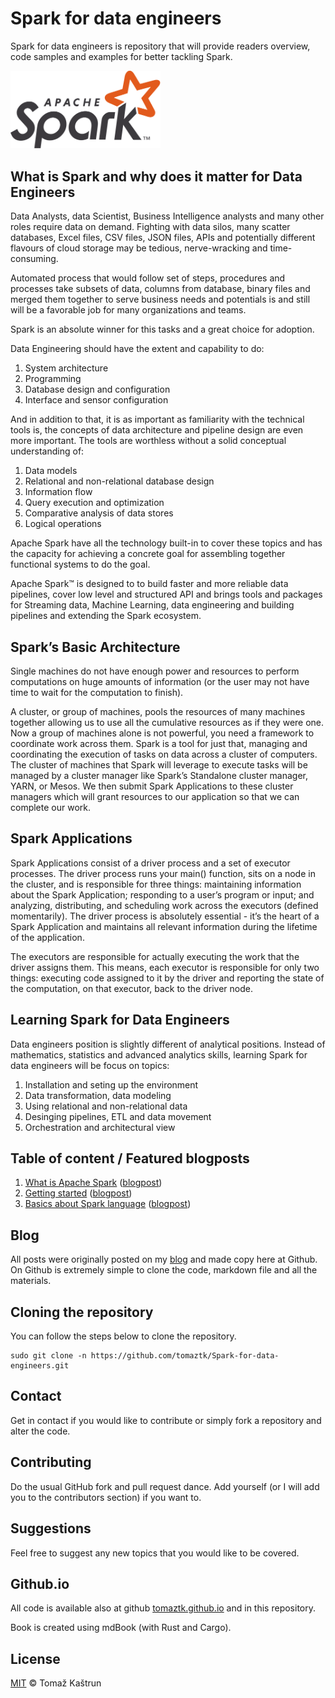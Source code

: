 # Spark for data engineers

Spark for data engineers is repository that will provide readers overview, code samples and examples for better tackling Spark.

<img src="images/Spark_logo.png"  width="240" />


## What is Spark and why does it matter for Data Engineers

Data Analysts, data Scientist, Business Intelligence analysts and many other roles require data on demand.
Fighting with data silos, many scatter databases, Excel files, CSV files, JSON files, APIs and  potentially different flavours of cloud storage may be tedious, nerve-wracking
and time-consuming.

Automated process that would follow set of steps, procedures and processes take subsets of data, columns from database, binary files and merged them together to 
serve business needs and potentials is and still will be a favorable job for many organizations and teams.

Spark is an absolute winner for this tasks and a great choice for adoption.

Data Engineering should have the extent and capability to do:

1. System architecture
1. Programming
1. Database design and configuration
1. Interface and sensor configuration


And in addition to that, it is as important as familiarity with the technical tools is, the concepts of data architecture and pipeline design are even more important. The tools are worthless without a solid conceptual understanding of:

1. Data models
1. Relational and non-relational database design
1. Information flow
1. Query execution and optimization
1. Comparative analysis of data stores
1. Logical operations

Apache Spark have all the technology built-in to cover these topics and has the capacity for achieving a concrete goal for assembling together functional systems to do the goal.


Apache Spark™ is designed to to build faster and more reliable data pipelines, cover low level and structured API and brings tools and packages for Streaming data, Machine Learning, data engineering and building pipelines and extending the Spark ecosystem.

## Spark’s Basic Architecture

Single machines do not have enough power and resources to perform computations on huge amounts of information (or the user may not have time to wait for the computation to finish). 

A cluster, or group of machines, pools the resources of many machines together allowing us to use all the cumulative  resources as if they were one. Now a group of machines alone is not powerful, you need a framework to coordinate  work across them. Spark is a tool for just that, managing and coordinating the execution of tasks on data across a  cluster of computers.
The cluster of machines that Spark will leverage to execute tasks will be managed by a cluster manager like Spark’s  Standalone cluster manager, YARN, or Mesos. We then submit Spark Applications to these cluster managers which will  grant resources to our application so that we can complete our work.

## Spark Applications

Spark Applications consist of a driver process and a set of executor processes. The driver process runs your main() function, sits on a node in the cluster, and is responsible for three things: maintaining information about the Spark  Application; responding to a user’s program or input; and analyzing, distributing, and scheduling work across the  executors (defined momentarily). The driver process is absolutely essential - it’s the heart of a Spark Application and  maintains all relevant information during the lifetime of the application.

The executors are responsible for actually executing the work that the driver assigns them. This means, each executor is responsible for only two things: executing code assigned to it by the driver and reporting the state of the computation, on that executor, back to the driver node.


## Learning Spark for Data Engineers

Data engineers position is slightly different of analytical positions. Instead of mathematics, statistics and advanced analytics skills, learning Spark for data engineers will be focus on topics:

1. Installation and seting up the environment
1. Data transformation, data modeling 
1. Using relational and non-relational data
1. Desinging pipelines, ETL and data movement
1. Orchestration and architectural view




## Table of content / Featured blogposts 


1. [What is Apache Spark](https://github.com/tomaztk/Spark-for-data-engineers/blob/main/SparkEngineers/what-is-apache-spark.md) ([blogpost]())
2. [Getting started]() ([blogpost]())
3. [Basics about Spark language]() ([blogpost]())



 ## Blog

 All posts were originally posted on my [blog](https://tomaztsql.wordpress.com) and made copy here at Github. On Github is extremely simple to clone the code, markdown file and all the materials.

 ## Cloning the repository
 You can follow the steps below to clone the repository.

 ```
sudo git clone -n https://github.com/tomaztk/Spark-for-data-engineers.git
 ```

 ## Contact
 Get in contact if you would like to contribute or simply fork a repository and alter the code.

 ## Contributing
 Do the usual GitHub fork and pull request dance. Add yourself (or I will add you to the contributors section) if you want to. 


 ## Suggestions
 Feel free to suggest any new topics that you would like to be covered.

 ## Github.io
All code is available also at github  [tomaztk.github.io](https://tomaztk.github.io) and in this repository.

Book is created using mdBook (with Rust and Cargo).

 ## License
 [MIT](https://choosealicense.com/licenses/mit/) © Tomaž Kaštrun
